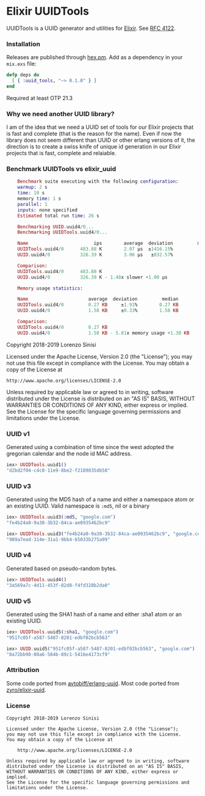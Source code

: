 Elixir UUIDTools
===========

UUIDTools is a UUID generator and utilities for [Elixir](http://elixir-lang.org/). See [RFC 4122](http://www.ietf.org/rfc/rfc4122.txt).

### Installation

Releases are published through [hex.pm](https://hex.pm/packages/uuid_tools). Add as a dependency in your `mix.exs` file:

```elixir
defp deps do
  [ { :uuid_tools, "~> 0.1.0" } ]
end
```

Required at least OTP 21.3

### Why we need another UUID library?

I am of the idea that we need a UUID set of tools for our Elixir projects that is fast and complete (that is the reason for the name).
Even if now the library does not seem different than UUID or other erlang versions of it, the direction is to create a swiss knife of unique id generation
in our Elixir projects that is fast, complete and relaiable.


### Benchmark UUIDTools vs elixir_uuid


```elixir
	Benchmark suite executing with the following configuration:
	warmup: 2 s
	time: 10 s
	memory time: 1 s
	parallel: 1
	inputs: none specified
	Estimated total run time: 26 s

	Benchmarking UUID.uuid4/0...
	Benchmarking UUIDTools.uuid4/0...

	Name                        ips        average  deviation         median         99th %
	UUIDTools.uuid4/0      483.88 K        2.07 μs  ±1416.15%           2 μs           3 μs
	UUID.uuid4/0           326.39 K        3.06 μs   ±832.57%           3 μs           4 μs

	Comparison:
	UUIDTools.uuid4/0      483.88 K
	UUID.uuid4/0           326.39 K - 1.48x slower +1.00 μs

	Memory usage statistics:

	Name                      average  deviation         median         99th %
	UUIDTools.uuid4/0         0.27 KB     ±1.91%        0.27 KB        0.27 KB
	UUID.uuid4/0              1.58 KB     ±0.33%        1.58 KB        1.58 KB

	Comparison:
	UUIDTools.uuid4/0         0.27 KB
	UUID.uuid4/0              1.58 KB - 5.81x memory usage +1.30 KB
```


Copyright 2018-2019 Lorenzo Sinisi

Licensed under the Apache License, Version 2.0 (the "License");
you may not use this file except in compliance with the License.
You may obtain a copy of the License at

    http://www.apache.org/licenses/LICENSE-2.0

Unless required by applicable law or agreed to in writing, software
distributed under the License is distributed on an "AS IS" BASIS,
WITHOUT WARRANTIES OR CONDITIONS OF ANY KIND, either express or implied.
See the License for the specific language governing permissions and
limitations under the License.


### UUID v1

Generated using a combination of time since the west adopted the gregorian calendar and the node id MAC address.

```elixir
iex> UUIDTools.uuid1()
"d2bd2f04-c4c8-11e9-8be2-f2189835db58"
```

### UUID v3

Generated using the MD5 hash of a name and either a namespace atom or an existing UUID. Valid namespace is `:md5`, nil or a binary

```elixir
iex> UUIDTools.uuid3(:md5, "google.com")
"fe4b24a0-9a38-3b32-84ca-ae0935462bc9"

iex> UUIDTools.uuid3("fe4b24a0-9a38-3b32-84ca-ae0935462bc9", "google.com")
"989a7ead-314e-31a1-9bb4-65033b275a99"
```

### UUID v4

Generated based on pseudo-random bytes.

```elixir
iex> UUIDTools.uuid4()
"3a569a7c-4d11-453f-82d8-f4fd328b2da0"
```

### UUID v5

Generated using the SHA1 hash of a name and either :sha1 atom or an existing UUID.

```elixir
iex> UUIDTools.uuid5(:sha1, "google.com")
"951fc05f-a587-5487-8201-edbf02bcb563"

iex> UUID.uuid5("951fc05f-a587-5487-8201-edbf02bcb563", "google.com")
"8a72bb90-08a6-584b-89c1-5416e4173cf9"
```

### Attribution

Some code ported from [avtobiff/erlang-uuid](https://github.com/avtobiff/erlang-uuid).
Most code ported from [zyro/elixir-uuid](https://github.com/zyro/elixir-uuid).

### License

```
Copyright 2018-2019 Lorenzo Sinisi

Licensed under the Apache License, Version 2.0 (the "License");
you may not use this file except in compliance with the License.
You may obtain a copy of the License at

    http://www.apache.org/licenses/LICENSE-2.0

Unless required by applicable law or agreed to in writing, software
distributed under the License is distributed on an "AS IS" BASIS,
WITHOUT WARRANTIES OR CONDITIONS OF ANY KIND, either express or implied.
See the License for the specific language governing permissions and
limitations under the License.

```
